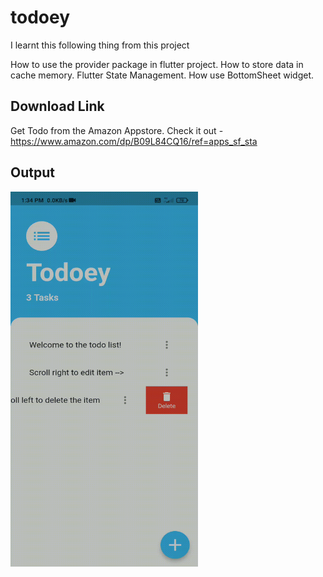 # todoey

I learnt this following thing from this project

How to use the provider package in flutter project.
How to store data in cache memory.
Flutter State Management.
How use BottomSheet widget.

## Download Link

Get Todo from the Amazon Appstore. Check it out - https://www.amazon.com/dp/B09L84CQ16/ref=apps_sf_sta

## Output

<img src="https://github.com/chitraarasu/todo_app/blob/main/output.gif" width=300 height=600>
